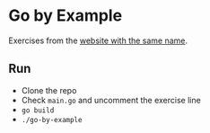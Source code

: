 # Go by Example
Exercises from the [website with the same name](https://gobyexample.com).

## Run
* Clone the repo
* Check `main.go` and uncomment the exercise line
* `go build`
* `./go-by-example`
